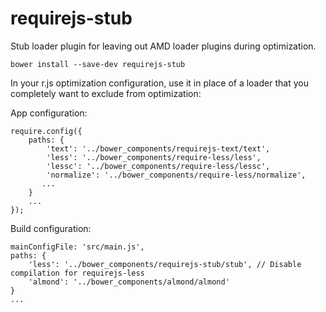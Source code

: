 requirejs-stub
==============

Stub loader plugin for leaving out AMD loader plugins during optimization.

`bower install --save-dev requirejs-stub`

In your r.js optimization configuration, use it in place of a loader that you completely want to exclude from optimization:

App configuration:

```
require.config({
    paths: {
        'text': '../bower_components/requirejs-text/text',
        'less': '../bower_components/require-less/less',
        'lessc': '../bower_components/require-less/lessc',
        'normalize': '../bower_components/require-less/normalize',
       ...
    }
    ...
});
```

Build configuration:

```
mainConfigFile: 'src/main.js',
paths: {
    'less': '../bower_components/requirejs-stub/stub', // Disable compilation for requirejs-less
    'almond': '../bower_components/almond/almond'
}
...

```
